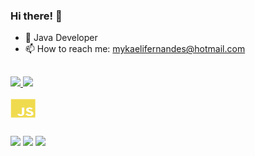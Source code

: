 ### Hi there! 👋

- 🌱 Java Developer
- 📫 How to reach me: mykaelifernandes@hotmail.com

##

<div>
<a href="https://github.com/mykaelifernandes">
  <img height="180em" src="https://github-readme-stats.vercel.app/api?username=mykaelifernandes&show_icons=false&theme=radical&include_all_commits=true&count_private=true"/>
  <img height="180em" src="https://github-readme-stats.vercel.app/api/top-langs/?username=mykaelifernandes&layout=compact&langs_count=7&theme=radical"/>
</div>

  <div style="display: inline_block"><br>
  <img align="center" alt="Rafa-Js" height="30" width="40" src="https://raw.githubusercontent.com/devicons/devicon/master/icons/javascript/javascript-plain.svg">
  </div> 
   
  ##
  
 <div> 
  <a href="https://www.youtube.com/channel/UCwGG6fLYIj0ZI6BEqwFKy3Q" target="_blank"><img src="https://img.shields.io/badge/YouTube-FF0000?style=for-the-badge&logo=youtube&logoColor=white" target="_blank"></a>
  <a href="https://instagram.com/mykaelifernandes" target="_blank"><img src="https://img.shields.io/badge/-Instagram-%23E4405F?style=for-the-badge&logo=instagram&logoColor=white" target="_blank"></a>
  <a href="https://www.linkedin.com/in/mykaeli-fernandes-9931a1214/" target="_blank"><img src="https://img.shields.io/badge/-LinkedIn-%230077B5?style=for-the-badge&logo=linkedin&logoColor=white" target="_blank"></a> 
